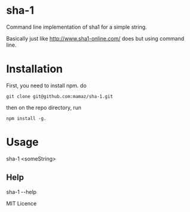 # sha-1
Command line implementation of sha1 for a simple string.

Basically just like http://www.sha1-online.com/ does but using command line.

# Installation

First, you need to install npm. 
do 

`git clone git@github.com:mamaz/sha-1.git`

then on the repo directory, run 

`npm install -g.`

# Usage

sha-1 \<someString\>

## Help
sha-1 --help 

MIT Licence
